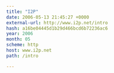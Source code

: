 ```yaml
---
title: "I2P"
date: 2006-05-13 21:45:27 +0000
external-url: http://www.i2p.net/intro
hash: a16be04445d1b29d466bcd6b72236ac6
year: 2006
month: 05
scheme: http
host: www.i2p.net
path: /intro

---
```



